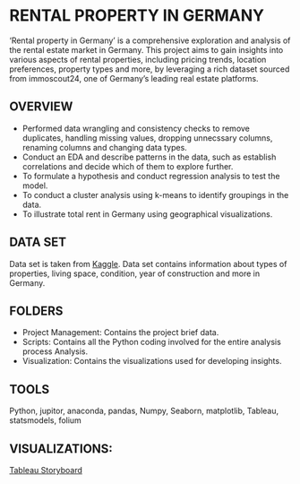 # RENTAL PROPERTY IN GERMANY
‘Rental property in Germany’ is a comprehensive exploration and analysis of the rental estate market in Germany. This project aims to gain insights into various aspects of rental properties, including pricing trends, location preferences, property types and more, by leveraging a rich dataset sourced from immoscout24, one of Germany’s leading real estate platforms.

## OVERVIEW
- Performed data wrangling and consistency checks to remove duplicates, handling missing values, dropping unnecssary columns, renaming columns and changing data types.
- Conduct an EDA and describe patterns in the data, such as establish correlations and decide which of them to explore further.
- To formulate a hypothesis and conduct regression analysis to test the model.
- To conduct a cluster analysis using k-means to identify groupings in the data.
- To illustrate total rent in Germany using geographical visualizations.

## DATA SET
Data set is taken from [Kaggle](https://www.kaggle.com/datasets/corrieaar/apartment-rental-offers-in-germany). Data set contains information about types of properties, living space, condition, year of construction and more in Germany.
## FOLDERS
- Project Management: Contains the project brief data.
- Scripts: Contains all the Python coding involved for the entire analysis process Analysis.
- Visualization: Contains the visualizations used for developing insights.
## TOOLS
Python, jupitor, anaconda, pandas, Numpy, Seaborn, matplotlib, Tableau, statsmodels, folium
## VISUALIZATIONS:
[Tableau Storyboard](https://public.tableau.com/app/profile/kamini.manwal/viz/RentalPropertyinGermany/Story1)


